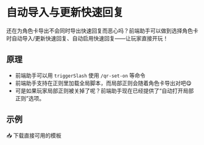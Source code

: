 <script setup>
import MyButton from '../.vitepress/theme/components/MyButton.vue'
</script>

# 自动导入与更新快速回复

还在为角色卡导出不会同时导出快速回复而恶心吗？前端助手可以做到选择角色卡时自动导入/更新快速回复、自动启用快速回复——让玩家直接开玩！

## 原理

- 前端助手可以用 `triggerSlash` 使用 `/qr-set-on` 等命令
- 前端助手支持在正则里加载全局脚本，而局部正则会随着角色卡导出对吧😋
- 可是如果玩家局部正则被关掉了呢？前端助手现在已经提供了“自动打开局部正则”选项。

## 示例

<MyButton url="https://discord.com/channels/1134557553011998840/1322585732962975915">📥 下载直接可用的模板</MyButton>
